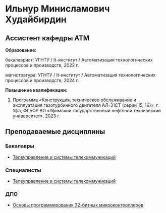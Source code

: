 # Ильнур Минисламович Худайбирдин
## Ассистент кафедры АТМ

**Образование:**

бакалавриат: УГНТУ / It-институт / Автоматизация технологических процессов и производств, 2022 г.

магистратура: УГНТУ / It-институт / Автоматизация технологических процессов и производств, 2024 г.

**Повышение квалификации:**

1) Программа «Конструкция, техническое обслуживание и эксплуатация газотурбинного двигателя АЛ-31СТ (серии 15, 16)», г. Уфа, ФГБОУ ВО «Уфимский государственный нефтяной технический университет», 2023 г.

## Преподаваемые дисциплины

### Бакалавры

* [Телеуправление и системы телекоммуникаций](bachelors/TUiSTK/TUiSTK)

### Специалисты

* [Телеуправление и системы телекоммуникаций](specialists/TUiSTK/TUiSTK)

### ДПО

* [Основы программирования 32-битных микроконтроллеров](DPO/ESP32/ESP32)
